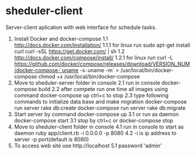 # sheduler-client
Server-client aplication with web interface for schedule tasks.

1. Install Docker and docker-compose
  1.1 http://docs.docker.com/installation/
     1.1.1 for linux run 
        sudo apt-get install curl
        curl -sSL https://get.docker.com/ | sh
  1.2 http://docs.docker.com/compose/install/
      1.2.1 for linux run
        curl -L https://github.com/docker/compose/releases/download/VERSION_NUM/docker-compose-`uname -s`-`uname -m` > /usr/local/bin/docker-compose
        chmod +x /usr/local/bin/docker-compose
 2. Move to sheduler-server folder in console
  2.1 run in console
    docker-compose build
  2.2 after compete run one time all images using command
    docker-compose up
    ctrl+c to stop
  2.3 type following commands to initialize data base and make migration
    docker-compose run server rake db:create
    docker-compose run server rake db:migrate
  3. Start server by command
    docker-compose up
    3.1 or run as daemon
      docker-compose start
    3.1 stop by
      ctrl+c or docker-compose stop
  4. Move to sheduler-client folder in console
    4.1 run in console to start as daemon
      ruby app/client.rb -i 0.0.0.0 -p 8080
      4.2 -i is ip address to server
          -p port(default is 8080)
  5. To access web site use http://localhost 
    5.1 password 'admin'
